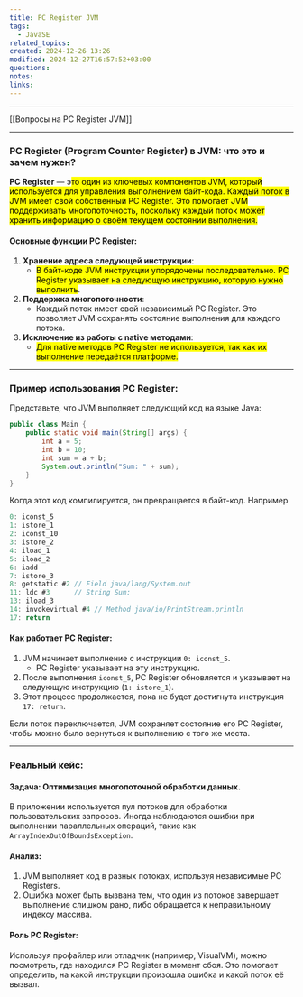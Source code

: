 ```yaml
---
title: PC Register JVM
tags:
  - JavaSE
related_topics: 
created: 2024-12-26 13:26
modified: 2024-12-27T16:57:52+03:00
questions: 
notes: 
links: 
---
```


---
[[Вопросы на PC Register JVM]]


---

### PC Register (Program Counter Register) в JVM: что это и зачем нужен?

**PC Register** — э<mark class="hltr-yellow">то один из ключевых компонентов JVM, который используется для управления выполнением байт-кода. Каждый поток в JVM имеет свой собственный PC Register. Это помогает JVM поддерживать многопоточность, поскольку каждый поток может хранить информацию о своём текущем состоянии выполнения.</mark>

#### Основные функции PC Register:

1. **Хранение адреса следующей инструкции**:
    - <mark class="hltr-green2"> В байт-коде JVM инструкции упорядочены последовательно. PC Register указывает на следующую инструкцию, которую нужно выполнить</mark>.
2. **Поддержка многопоточности**:
    - Каждый поток имеет свой независимый PC Register. Это позволяет JVM сохранять состояние выполнения для каждого потока.
3. **Исключение из работы с native методами**:
    - <mark class="hltr-red">Для native методов PC Register не используется, так как их выполнение передаётся платформе.</mark>

---

### Пример использования PC Register:

Представьте, что JVM выполняет следующий код на языке Java:

```java
public class Main {
    public static void main(String[] args) {
        int a = 5;
        int b = 10;
        int sum = a + b;
        System.out.println("Sum: " + sum);
    }
}

```

Когда этот код компилируется, он превращается в байт-код. Например

```java
0: iconst_5
1: istore_1
2: iconst_10
3: istore_2
4: iload_1
5: iload_2
6: iadd
7: istore_3
8: getstatic #2 // Field java/lang/System.out
11: ldc #3      // String Sum: 
13: iload_3
14: invokevirtual #4 // Method java/io/PrintStream.println
17: return

```


#### Как работает PC Register:

1. JVM начинает выполнение с инструкции `0: iconst_5`.
    - PC Register указывает на эту инструкцию.
2. После выполнения `iconst_5`, PC Register обновляется и указывает на следующую инструкцию (`1: istore_1`).
3. Этот процесс продолжается, пока не будет достигнута инструкция `17: return`.

Если поток переключается, JVM сохраняет состояние его PC Register, чтобы можно было вернуться к выполнению с того же места.

---

### Реальный кейс:

#### Задача: Оптимизация многопоточной обработки данных.

В приложении используется пул потоков для обработки пользовательских запросов. Иногда наблюдаются ошибки при выполнении параллельных операций, такие как `ArrayIndexOutOfBoundsException`.

#### Анализ:

1. JVM выполняет код в разных потоках, используя независимые PC Registers.
2. Ошибка может быть вызвана тем, что один из потоков завершает выполнение слишком рано, либо обращается к неправильному индексу массива.

#### Роль PC Register:

Используя профайлер или отладчик (например, VisualVM), можно посмотреть, где находился PC Register в момент сбоя. Это помогает определить, на какой инструкции произошла ошибка и какой поток её вызвал.